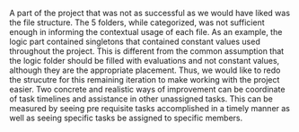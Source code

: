 A part of the project that was not as successful as we would have liked was the file structure. The 5 folders, while categorized, was not sufficient enough in informing the contextual usage of each file. As an example, the logic part contained singletons that contained constant values used throughout the project. This is different from the common assumption that the logic folder should be filled with evaluations and not constant values, although they are the appropriate placement. Thus, we would like to redo the strucutre for this remaining iteration to make working with the project easier. Two concrete and realistic ways of improvement can be coordinate of task timelines and assistance in other unassigned tasks. This can be measured by seeing pre requisite tasks accomplished in a timely manner as well as seeing specific tasks be assigned to specific members. 
